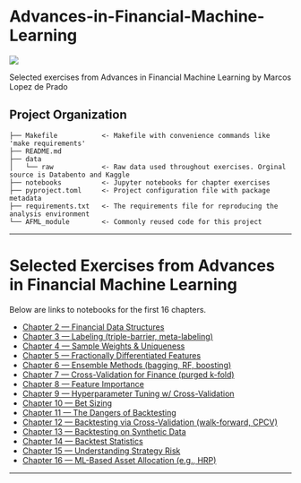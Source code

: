 # Advances-in-Financial-Machine-Learning

<a target="_blank" href="https://cookiecutter-data-science.drivendata.org/">
    <img src="https://img.shields.io/badge/CCDS-Project%20template-328F97?logo=cookiecutter" />
</a>

Selected exercises from Advances in Financial Machine Learning by Marcos Lopez de Prado

## Project Organization

```
├── Makefile           <- Makefile with convenience commands like 'make requirements'
├── README.md          
├── data
│   └── raw            <- Raw data used throughout exercises. Orginal source is Databento and Kaggle
├── notebooks          <- Jupyter notebooks for chapter exercises
├── pyproject.toml     <- Project configuration file with package metadata
├── requirements.txt   <- The requirements file for reproducing the analysis environment
└── AFML_module        <- Commonly reused code for this project
```

--------

# Selected Exercises from Advances in Financial Machine Learning

Below are links to notebooks for the first 16 chapters.
- [Chapter 2 — Financial Data Structures](notebooks/AFML_Chapter_2.ipynb)
- [Chapter 3 — Labeling (triple-barrier, meta-labeling)](notebooks/AFML_Chapter_3.ipynb)
- [Chapter 4 — Sample Weights & Uniqueness](notebooks/AFML_Chapter_4.ipynb)
- [Chapter 5 — Fractionally Differentiated Features](notebooks/AFML_Chapter_5.ipynb)
- [Chapter 6 — Ensemble Methods (bagging, RF, boosting)](notebooks/AFML_Chapter_6.ipynb)
- [Chapter 7 — Cross-Validation for Finance (purged k-fold)](notebooks/AFML_Chapter_7.ipynb)
- [Chapter 8 — Feature Importance](notebooks/AFML_Chapter_8.ipynb)
- [Chapter 9 — Hyperparameter Tuning w/ Cross-Validation](notebooks/AFML_Chapter_9.ipynb)
- [Chapter 10 — Bet Sizing](notebooks/AFML_Chapter_10.ipynb)
- [Chapter 11 — The Dangers of Backtesting](notebooks/AFML_Chapter_11.ipynb)
- [Chapter 12 — Backtesting via Cross-Validation (walk-forward, CPCV)](notebooks/AFML_Chapter_12.ipynb)
- [Chapter 13 — Backtesting on Synthetic Data](notebooks/AFML_Chapter_13.ipynb)
- [Chapter 14 — Backtest Statistics](notebooks/AFML_Chapter_14.ipynb)
- [Chapter 15 — Understanding Strategy Risk](notebooks/AFML_Chapter_15.ipynb)
- [Chapter 16 — ML-Based Asset Allocation (e.g., HRP)](notebooks/AFML_Chapter_16.ipynb)

---


